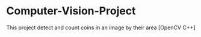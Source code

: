 # Computer-Vision-Project
This project detect and count coins in an image by their area  [OpenCV C++] 
